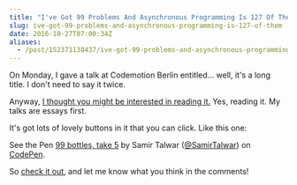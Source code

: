 ```yaml
---
title: "I've Got 99 Problems And Asynchronous Programming Is 127 Of Them"
slug: ive-got-99-problems-and-asynchronous-programming-is-127-of-them
date: 2016-10-27T07:00:34Z
aliases:
  - /post/152371138437/ive-got-99-problems-and-asynchronous-programming
---
```


On Monday, I gave a talk at Codemotion Berlin entitled… well, it's a long title. I don't need to say it twice.

Anyway, [I thought you might be interested in reading it.][Talk] Yes, reading it. My talks are essays first.

<!--more-->

It's got lots of lovely buttons in it that you can click. Like this one:

<p data-height="600" data-theme-id="26053" data-slug-hash="PGVpgQ" data-default-tab="js,result" data-user="SamirTalwar" data-embed-version="2" class="codepen">See the Pen <a href="https://codepen.io/SamirTalwar/pen/PGVpgQ/">99 bottles, take 5</a> by Samir Talwar (<a href="http://codepen.io/SamirTalwar">@SamirTalwar</a>) on <a href="http://codepen.io">CodePen</a>.</p>
<script async src="//assets.codepen.io/assets/embed/ei.js"></script>

So [check it out][Talk], and let me know what you think in the comments!

[Talk]: https://noodlesandwich.com/talks/99-problems/essay
